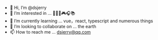 - 👋 Hi, I’m @dsjerry
- 👀 I’m interested in ... 🏃‍♂️🏀🎮🎧📚
- 🌱 I’m currently learning ... vue，react, typescript and numerous things
- 💞️ I’m looking to collaborate on ... the earth
- 📫 How to reach me ... dsjerry@qq.com

<!---
dsjerry/dsjerry is a ✨ special ✨ repository because its `README.md` (this file) appears on your GitHub profile.
You can click the Preview link to take a look at your changes.
--->

